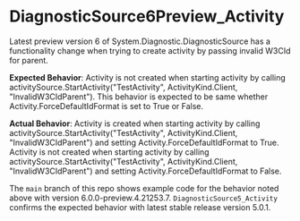# DiagnosticSource6Preview_Activity

Latest preview version 6 of System.Diagnostic.DiagnosticSource has a functionality change when trying to create activity by passing invalid W3CId for parent.

**Expected Behavior**: 
Activity is not created when starting activity by calling activitySource.StartActivity("TestActivity", ActivityKind.Client, "InvalidW3CIdParent"). This behavior is expected to be same whether Activity.ForceDefaultIdFormat is set to True or False.


**Actual Behavior**: 
Activity is created when starting activity by calling activitySource.StartActivity("TestActivity", ActivityKind.Client, "InvalidW3CIdParent") and setting Activity.ForceDefaultIdFormat to True.
Activity is not created when starting activity by calling activitySource.StartActivity("TestActivity", ActivityKind.Client, "InvalidW3CIdParent") and setting Activity.ForceDefaultIdFormat to False.


The `main` branch of this repo shows example code for the behavior noted above with version 6.0.0-preview.4.21253.7. `DiagnosticSource5_Activity` confirms the expected behavior with latest stable release version 5.0.1.
